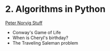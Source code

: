 # 2. Algorithms in Python

[Peter Norvig Stuff](https://github.com/norvig/pytudes)

* Conway's Game of Life
* When is Cheryl's birthday?
* The Traveling Saleman problem
